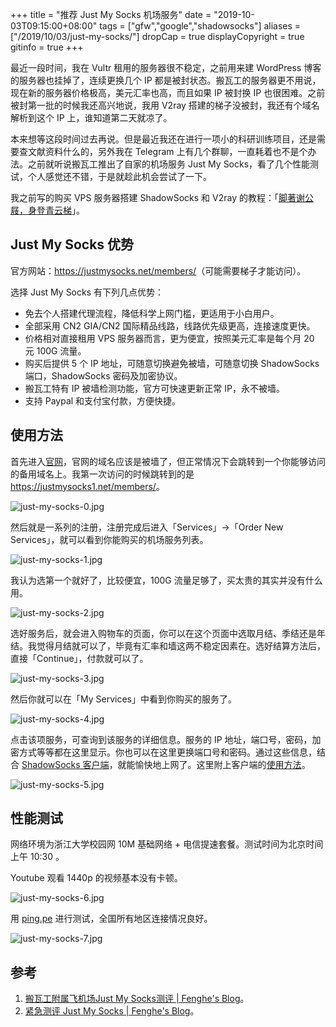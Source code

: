 +++
title = "推荐 Just My Socks 机场服务"
date = "2019-10-03T09:15:00+08:00"
tags = ["gfw","google","shadowsocks"]
aliases = ["/2019/10/03/just-my-socks/"]
dropCap = true
displayCopyright = true
gitinfo = true
+++

最近一段时间，我在 Vultr 租用的服务器很不稳定，之前用来建 WordPress 博客的服务器也挂掉了，连续更换几个 IP 都是被封状态。搬瓦工的服务器更不用说，现在新的服务器价格极高，美元汇率也高，而且如果 IP 被封换 IP 也很困难。之前被封第一批的时候我还高兴地说，我用 V2ray 搭建的梯子没被封，我还有个域名解析到这个 IP 上，谁知道第二天就凉了。

本来想等这段时间过去再说。但是最近我还在进行一项小的科研训练项目，还是需要查文献资料什么的，另外我在 Telegram 上有几个群聊，一直耗着也不是个办法。之前就听说搬瓦工推出了自家的机场服务 Just My Socks，看了几个性能测试，个人感觉还不错，于是就趁此机会尝试了一下。

我之前写的购买 VPS 服务器搭建 ShadowSocks 和 V2ray 的教程：「[脚著谢公屐，身登青云梯](/study/computer/surf-the-internet/)」。

## Just My Socks 优势

官方网站：<https://justmysocks.net/members/>（可能需要梯子才能访问）。

选择 Just My Socks 有下列几点优势：

+ 免去个人搭建代理流程，降低科学上网门槛，更适用于小白用户。
+ 全部采用 CN2 GIA/CN2 国际精品线路，线路优先级更高，连接速度更快。
+ 价格相对直接租用 VPS 服务器而言，更为便宜，按照美元汇率是每个月 20 元 100G 流量。
+ 购买后提供 5 个 IP 地址，可随意切换避免被墙，可随意切换 ShadowSocks 端口，ShadowSocks 密码及加密协议。
+ 搬瓦工特有 IP 被墙检测功能，官方可快速更新正常 IP，永不被墙。
+ 支持 Paypal 和支付宝付款，方便快捷。

## 使用方法

首先进入[官网](https://justmysocks.net/members/)，官网的域名应该是被墙了，但正常情况下会跳转到一个你能够访问的备用域名上。我第一次访问的时候跳转到的是 <https://justmysocks1.net/members/>。

![just-my-socks-0.jpg](/images/just-my-socks-0.jpg "官网主页")

然后就是一系列的注册，注册完成后进入「Services」→「Order New Services」，就可以看到你能购买的机场服务列表。

![just-my-socks-1.jpg](/images/just-my-socks-1.jpg "购买新的服务")

我认为选第一个就好了，比较便宜，100G 流量足够了，买太贵的其实并没有什么用。

![just-my-socks-2.jpg](/images/just-my-socks-2.jpg "选取服务")

选好服务后，就会进入购物车的页面，你可以在这个页面中选取月结、季结还是年结。我觉得月结就可以了，毕竟有汇率和墙这两不稳定因素在。选好结算方法后，直接「Continue」，付款就可以了。

![just-my-socks-3.jpg](/images/just-my-socks-3.jpg "服务结算")

然后你就可以在「My Services」中看到你购买的服务了。

![just-my-socks-4.jpg](/images/just-my-socks-4.jpg "已购买的服务")

点击该项服务，可查询到该服务的详细信息。服务的 IP 地址，端口号，密码，加密方式等等都在这里显示。你也可以在这里更换端口号和密码。通过这些信息，结合 [ShadowSocks 客户端](https://www.guanqr.com/2019/07/02/surf-the-internet/#前期准备)，就能愉快地上网了。这里附上客户端的[使用方法](https://www.guanqr.com/2019/07/02/surf-the-internet/#ShadowSocks-客户端使用方法)。

![just-my-socks-5.jpg](/images/just-my-socks-5.jpg "服务的详细信息")

## 性能测试

网络环境为浙江大学校园网 10M 基础网络 + 电信提速套餐。测试时间为北京时间上午 10:30 。

Youtube 观看 1440p 的视频基本没有卡顿。

![just-my-socks-6.jpg](/images/just-my-socks-6.jpg "Youtube 测试")

用 [ping.pe](http://ping.pe) 进行测试，全国所有地区连接情况良好。

![just-my-socks-7.jpg](/images/just-my-socks-7.jpg "ping.pe 测试")

## 参考

1. [搬瓦工附属飞机场Just My Socks测评 | Fenghe's Blog](https://fenghe.us/benchmark-just-my-host/)。
2. [紧急测评 Just My Socks | Fenghe's Blog](https://fenghe.us/190917-review-just-my-socks/)。